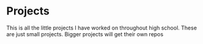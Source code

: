 # Projects
This is all the little projects I have worked on throughout high school. These are just small projects. Bigger projects will get their own repos
